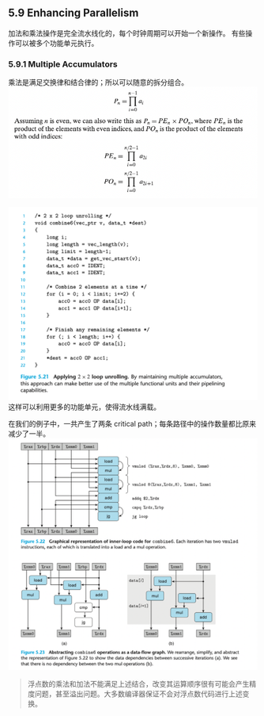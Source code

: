 ## 5.9 Enhancing Parallelism

加法和乘法操作是完全流水线化的，每个时钟周期可以开始一个新操作。 有些操作可以被多个功能单元执行。

### 5.9.1 Multiple Accumulators

乘法是满足交换律和结合律的；所以可以随意的拆分组合。
![](2023-02-08-10-54-57.png)

![](2023-02-08-10-55-43.png)
这样可以利用更多的功能单元，使得流水线满载。

在我们的例子中，一共产生了两条 critical path；每条路径中的操作数量都比原来减少了一半。
![](2023-02-08-10-57-45.png)

> 浮点数的乘法和加法不能满足上述结合，改变其运算顺序很有可能会产生精度问题，甚至溢出问题。大多数编译器保证不会对浮点数代码进行上述变换。

